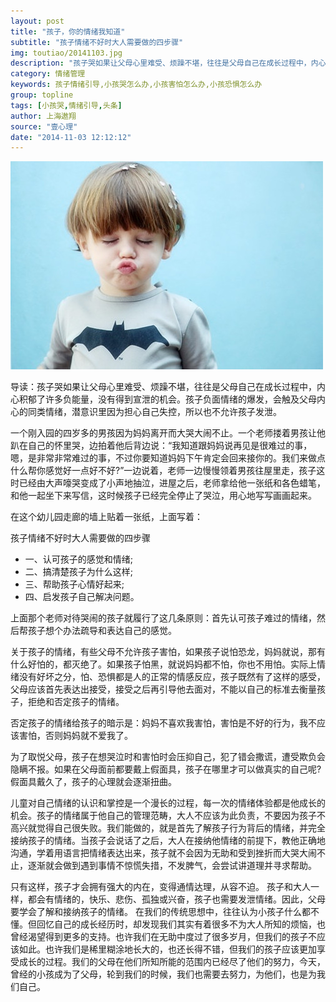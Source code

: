 ```yaml
---
layout: post
title: "孩子，你的情绪我知道"
subtitle: "孩子情绪不好时大人需要做的四步骤"
img: toutiao/20141103.jpg
description: "孩子哭如果让父母心里难受、烦躁不堪，往往是父母自己在成长过程中，内心积郁了许多负能量，没有得到宣泄的机会。孩子负面情绪的爆发，会触及父母内心的同类情绪，潜意识里因为担心自己失控，所以也不允许孩子发泄。"
category: 情绪管理
keywords: 孩子情绪引导,小孩哭怎么办,小孩害怕怎么办,小孩恐惧怎么办
group: topline
tags: [小孩哭,情绪引导,头条]
author: 上海遨翔
source: "壹心理"
date: "2014-11-03 12:12:12"
---
```

<img src="/images/toutiao/20141103.jpg" alt="" />

导读：孩子哭如果让父母心里难受、烦躁不堪，往往是父母自己在成长过程中，内心积郁了许多负能量，没有得到宣泄的机会。孩子负面情绪的爆发，会触及父母内心的同类情绪，潜意识里因为担心自己失控，所以也不允许孩子发泄。

一个刚入园的四岁多的男孩因为妈妈离开而大哭大闹不止。一个老师搂着男孩让他趴在自己的怀里哭，边拍着他后背边说：“我知道跟妈妈说再见是很难过的事，嗯，是非常非常难过的事，不过你要知道妈妈下午肯定会回来接你的。我们来做点什么帮你感觉好一点好不好?”一边说着，老师一边慢慢领着男孩往屋里走，孩子这时已经由大声嚎哭变成了小声地抽泣，进屋之后，老师拿给他一张纸和各色蜡笔，和他一起坐下来写信，这时候孩子已经完全停止了哭泣，用心地写写画画起来。

在这个幼儿园走廊的墙上贴着一张纸，上面写着：

孩子情绪不好时大人需要做的四步骤

* 一、认可孩子的感觉和情绪;
* 二、搞清楚孩子为什么这样;
* 三、帮助孩子心情好起来;
* 四、启发孩子自己解决问题。

上面那个老师对待哭闹的孩子就履行了这几条原则：首先认可孩子难过的情绪，然后帮孩子想个办法疏导和表达自己的感觉。

关于孩子的情绪，有些父母不允许孩子害怕，如果孩子说怕恐龙，妈妈就说，那有什么好怕的，都灭绝了。如果孩子怕黑，就说妈妈都不怕，你也不用怕。实际上情绪没有好坏之分，怕、恐惧都是人的正常的情感反应，孩子既然有了这样的感受，父母应该首先表达出接受，接受之后再引导他去面对，不能以自己的标准去衡量孩子，拒绝和否定孩子的情绪。

否定孩子的情绪给孩子的暗示是：妈妈不喜欢我害怕，害怕是不好的行为，我不应该害怕，否则妈妈就不爱我了。

为了取悦父母，孩子在想哭泣时和害怕时会压抑自己，犯了错会撒谎，遭受欺负会隐瞒不报。如果在父母面前都要戴上假面具，孩子在哪里才可以做真实的自己呢?假面具戴久了，孩子的心理就会逐渐扭曲。

儿童对自己情绪的认识和掌控是一个漫长的过程，每一次的情绪体验都是他成长的机会。孩子的情绪属于他自己的管理范畴，大人不应该为此负责，不要因为孩子不高兴就觉得自己很失败。我们能做的，就是首先了解孩子行为背后的情绪，并完全接纳孩子的情绪。当孩子会说话了之后，大人在接纳他情绪的前提下，教他正确地沟通，学着用语言把情绪表达出来，孩子就不会因为无助和受到挫折而大哭大闹不止，逐渐就会做到遇到事情不惊慌失措，不发脾气，会尝试讲道理并寻求帮助。

只有这样，孩子才会拥有强大的内在，变得通情达理，从容不迫。
孩子和大人一样，都会有情绪的，快乐、悲伤、孤独或兴奋，孩子也需要发泄情绪。因此，父母要学会了解和接纳孩子的情绪。
在我们的传统思想中，往往认为小孩子什么都不懂。但回忆自己的成长经历时，却发现我们其实有着很多不为大人所知的烦恼，也曾经渴望得到更多的支持。也许我们在无助中度过了很多岁月，但我们的孩子不应该如此。也许我们是稀里糊涂地长大的，也还长得不错，但我们的孩子应该更加享受成长的过程。我们的父母在他们所知所能的范围内已经尽了他们的努力，今天，曾经的小孩成为了父母，轮到我们的时候，我们也需要去努力，为他们，也是为我们自己。